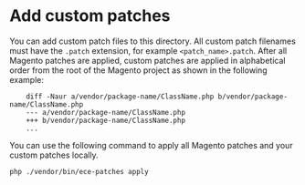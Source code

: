 # Add custom patches

You can add custom patch files to this directory. All custom patch filenames must have the `.patch` extension, for example `<patch_name>.patch`.
After all Magento patches are applied, custom patches are applied in alphabetical order from the root of the Magento project as shown in the following example:
```
    diff -Naur a/vendor/package-name/ClassName.php b/vendor/package-name/ClassName.php
    --- a/vendor/package-name/ClassName.php
    +++ b/vendor/package-name/ClassName.php
    ...
```

You can use the following command to apply all Magento patches and your custom patches locally.
```
php ./vendor/bin/ece-patches apply
```

